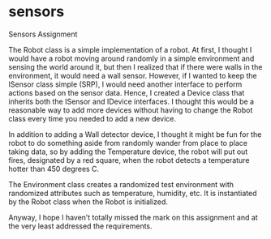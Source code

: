 # sensors
Sensors Assignment

The Robot class is a simple implementation of a robot. At first, I thought I would have a robot moving around randomly in a simple environment and sensing the world around it, but then I realized that if there were walls in the environment, it would need a wall sensor. However, if I wanted to keep the ISensor class simple (SRP), I would need another interface to perform actions based on the sensor data. Hence, I created a Device class that inherits both the ISensor and IDevice interfaces. I thought this would be a reasonable way to add more devices without having to change the Robot class every time you needed to add a new device.

In addition to adding a Wall detector device, I thought it might be fun for the robot to do something aside from randomly wander from place to place taking data, so by adding the Temperature device, the robot will put out fires, designated by a red square, when the robot detects a temperature hotter than 450 degrees C. 

The Environment class creates a randomized test environment with randomized attributes such as temperature, humidity, etc. It is instantiated by the Robot class when the Robot is initialized. 

Anyway, I hope I haven’t totally missed the mark on this assignment and at the very least addressed the requirements. 
